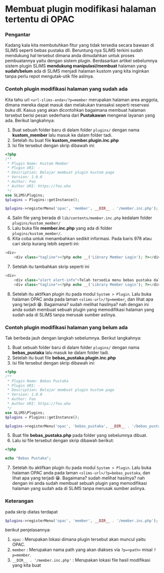 # Membuat plugin modifikasi halaman tertentu di OPAC
### Pengantar
Kadang kala kita membutuhkan fitur yang tidak tersedia secara bawaan di SLiMS seperti bebas pustaka dll. Beruntung nya SLiMS terkini sudah mendukung hal tersebut dimana anda dimudahkan untuk proses pembuatannya yaitu dengan sistem plugin. Berdasarkan artikel sebelumnya sistem plugin SLiMS **mendukung manipulasi/membuat** halaman yang **sudah/belum** ada di SLiMS menjadi halaman kustom yang kita inginkan tanpa perlu repot mengutak-utik file aslinya.

### Contoh plugin modifikasi halaman yang sudah ada
Kita tahu url ```<url-slims-anda>/?p=member``` merupakan halaman area anggota, dimana mereka dapat masuk dan melakukan transaksi seperti reservasi buku dll. Kasus yang akan dicontohkan bagaimana membuat halaman tersebut berisi pesan sederhana dari **Pustakawan** mengenai layanan yang ada. Berikut langkahnya:

1. Buat sebuah folder baru di dalam folder ``` plugins/ ``` dengan nama **kustom_member** lalu masuk ke dalam folder tadi.
2. Setelah itu buat file **kustom_member.plugin.inc.php**
3. Isi file tersebut dengan skrip dibawah ini:
```php
<?php
/**
 * Plugin Name: Kustom Member
 * Plugin URI: -
 * Description: Belajar membuat plugin kustom page
 * Version: 1.0.0
 * Author: Foo
 * Author URI: https://foo.who
 */
use SLiMS\Plugins;
$plugins = Plugins::getInstance();

$plugins->registerMenu('opac', 'member', __DIR__ . '/member.inc.php');
```
4. Salin file yang berada di ``` lib/contents/member.inc.php ``` kedalam folder ``` plugins/kustom_member/ ``` 
5. Lalu buka file **member.inc.php** yang ada di folder ``` plugins/kustom_member/ ```. 
6. Kita coba untuk menambahkan sedikit informasi. Pada baris 978 atau cari skrip kurang lebih seperti ini:
```php
<div>
    <div class="tagline"><?php echo __('Library Member Login'); ?></div>
```
7. Setelah itu tambahkan skrip seperti ini
```php
<div>
    <div class="alert alert-info">Telah tersedia menu bebas pustaka dalam area anggota</div>
    <div class="tagline"><?php echo __('Library Member Login'); ?></div>
```
8. Setelah itu aktifkan plugin itu pada modul `System > Plugin`. Lalu buka halaman OPAC anda pada laman ``` <slims-url>/?p=member ```, dan lihat apa yang terjadi 😁. Bagaimana? sudah melihat hasilnya? nah dengan ini anda sudah membuat sebuah plugin yang memodifikasi halaman yang sudah ada di SLiMS tanpa merusak sumber aslinya.

### Contoh plugin modifikasi halaman yang belum ada
Tak berbeda jauh dengan langkah sebelumnya. Berikut langkahnya:
1. Buat sebuah folder baru di dalam folder ``` plugins/ ``` dengan nama **bebas_pustaka** lalu masuk ke dalam folder tadi.
2. Setelah itu buat file **bebas_pustaka.plugin.inc.php**
3. Isi file tersebut dengan skrip dibawah ini:
```php
<?php
/**
 * Plugin Name: Bebas Pustaka
 * Plugin URI: -
 * Description: Belajar membuat plugin kustom page
 * Version: 1.0.0
 * Author: Foo
 * Author URI: https://foo.who
 */
use SLiMS\Plugins;
$plugins = Plugins::getInstance();

$plugins->registerMenu('opac', 'bebas_pustaka', __DIR__ . '/bebas_pustaka.php');
```
5. Buat file **bebas_pustaka.php** pada folder yang sebelumnya dibuat.
6. Lalu isi file tersebut dengan skrip dibawah berikut:
```php
<?php

echo "Bebas Pustaka";
```
7. Setelah itu aktifkan plugin itu pada modul `System > Plugin`. Lalu buka halaman OPAC anda pada laman ``` <slims-url>/?p=bebas_pustaka ```, dan lihat apa yang terjadi 😁. Bagaimana? sudah melihat hasilnya? nah dengan ini anda sudah membuat sebuah plugin yang memodifikasi halaman yang sudah ada di SLiMS tanpa merusak sumber aslinya.

### Keterangan
pada skrip diatas terdapat 
```php 
$plugins->registerMenu('opac', 'member', __DIR__ . '/member.inc.php'); 
``` 
berikut penjelasannya:
1. ``` opac ``` : Merupakan lokasi dimana plugin tersebut akan muncul yaitu OPAC.
2. ``` member ``` : Merupakan nama path yang akan diakses via ``` ?p=<path> ``` misal ``` ?p=member ```.
3. ``` __DIR__ . '/member.inc.php' ``` : Merupakan lokasi file hasil modifikasi yang kita buat